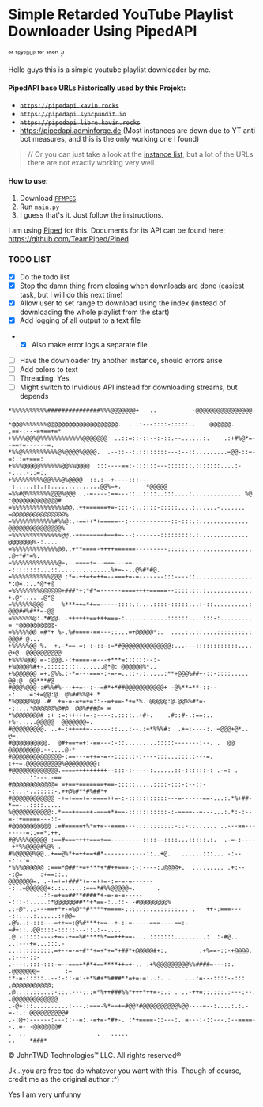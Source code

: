 # Simple Retarded YouTube Playlist Downloader Using PipedAPI
ᵒʳ ˢᴿʸᴾᴰᵁᴾ ᶠᵒʳ ˢʰᵒʳᵗ :⁾


Hello guys this is a simple youtube playlist downloader by me.

#### PipedAPI base URLs historically used by this Projekt:

- ~~`https://pipedapi.kavin.rocks`~~
- ~~`https://pipedapi.syncpundit.io`~~ 
- ~~`https://pipedapi-libre.kavin.rocks`~~
- https://pipedapi.adminforge.de (Most instances are down due to YT anti bot measures, and this is the only working one I found)

> // Or you can just take a look at the [instance list](https://github.com/TeamPiped/Piped/wiki/Instances), but a lot of the URLs there are not exactly working very well

#### How to use:
1. Download [`FFMPEG`](https://ffmpeg.org/download.html)
2. Run `main.py`
3. I guess that's it. Just follow the instructions.


I am using [Piped](https://github.com/TeamPiped/Piped) for this. Documents for its API can be found here: https://github.com/TeamPiped/Piped

### TODO LIST
- [X] Do the todo list
- [X] Stop the damn thing from closing when downloads are done (easiest task, but I will do this next time)
- [X] Allow user to set range to download using the index (instead of downloading the whole playlist from the start)
- [X] Add logging of all output to a text file
- - [X] Also make error logs a separate file 
- [ ] Have the downloader try another instance, should errors arise
- [ ] Add colors to text
- [ ] Threading. Yes.
- [ ] Might switch to Invidious API instead for downloading streams, but depends

```
*%%%%%%%%%%###############%%%@@@@@@@+   ..          -@@@@@@@@@@@@@@@@.   ..          
*@@@%%%%%%%@@@@@@@@@@@@@@@@@@@@.  . .:---::::-:::::..    @@@@@@.     .==-:---=+==+=* 
+%%%%@@%@%%%%%%%%%%%%@@@@@@@  ..::=::-::--:-::.--......:.    .:+#%@*=--==+=------=.  
*%%@%%%%%%%%%%@%@@@@%@@@@.  .--::--:.::::::::---:--::.........=@@-::=-=:.:=+===:     
+%%%@@@@@%%%%%%@@%%@@@@  :::----==:-::::::---:::::::.:::::::....:--:..:-::=:.        
+%%%%%%%%%@@%%%@%@@@@  ::.:--+----:::----:.....::.::..............@@%=+.       *@@@@@
=%%#@%%%%%%%@@@%@@@ ..-=----:==---::..::::..:::....:.............. %@ :@@@@@@@@@@@@@#
=%%%%%%%%%%%%%%%@@..++======+=-:::-:..::::-:::::....:......-....... =@@@@@@@@@@@@@@@%
=%%%%%%%%%%%%#%%@:.+==++*+=====--:------------::-:::.:.............. @@@@@@@@@@@@@@@%
=%%%%%%%%%%%%%%@@.-++======+==+=---:-------:::::::::.:.............. @@@@@@@%-:....  
=%%%%%%%%%%%%%@@..+**====-++++======---------::.::.:.................      .@+*#*=%. 
=%%%%%%%%%%%%%@=.--====+=--===---==-------::::::::...::...............%+=--..@%#*#@. 
=%%%%%%%%%%%@@@ :*=-++=+=++=--===+=-=-------:::----::................ *:@=.:..*@*+@  
=%%%%%%%%@@@@@@+###*+:*#*=------====++++=====--::::.::.:............. +.@*.... .@*@  
=%%%%%%@@@     %***++=*+==-----::::.:....::::-:::::...:-::..........: @@@##%#**=-@@  
=%%%%%%@:.*#@@. .++++++==+++===-:............::::::....:::-:......... = *@@@@@@@@@@- 
=%%%%%@@ =#*+ %-.%#====-==---::...=+@@@@@*:.  ....:..::....::::::::.: @@@# @...      
+%%%%%@@ %.  +.-*==-=:-:-::-:=*#@@@@@@@@@@@@@@:...---::::::::::::.... @+@  @@@@@@@@@@
+%%%%@@@ =-:@@@.-:+====-=---+***=::::::--:-+%@@@@%#+-.:::::::::.......@*@: @@@@@@%*..
+%@@@@@@ =+.@%%.:-*=---===-:-=-=..::-.:.....:**+@@@%##+-::-::::..... @@:@  @@***#@- -
#@@@%@@@-:#%%#%---++=--:--=#*+*##@@@@@@@@@@@+ -@%**+**-::---:....=:+=@@:@. @%##%%@+ *
*%@@@@%@@ .#  +=-=-=+=+=::--=+==-*+=*%. @@@@@:@.@@%%#*=--::...*@@@@@@%@#@  @@%###@= =
*%@@@@@@@# :+ :=:+++++=-:----:.::::..+#+.    .#::#-.:==:..  +%+.....@@@@@  @@@@@@@=. 
#@@@@@@@@@. ..+-:++=++=------::...:--.:+*%%%#:  .+=:----:. =@@@+@*..             @=. 
#@@@@@@@@@@.  @#+==+=+:-==---:-::.........:::::-------:--. .  @@ @@@@@@@@@:--:...@-* 
#@@@@@@@@@@@@@@-:==---=++=-=--::::::-:----:::...:::::---=. :++=.@@@@@@@@@@%@@@@@@@@@:
#@@@@@@@@@@@@@.====+++++++++--:::-:-----:......::-::::::-: .-=: .    ......::---.-== 
#@@@@@@@@@@@@= =+==+=======+==-:::::.....::::-:::-:--::--:...-..:::::-.++@%#**#%##*+ 
#@@@@@@@@@@@@ -+=+===+=-====++=-:-:::::::::::---=------==-...:.*%+##-*==-..::::..... 
%@@@@@@@@@@@:.*===++==++-===+*+==-:::::::::::-:-====--=---...:.*:-:--=-:+=====---::- 
#@@@@@@@@@@@ :=#=====+%*=+=--====---:::::::::::-::-::...... ..---==--------=::==*:++.
#@%%%%@@@@@ :==#===++++===+==---------::::--::::...:::::.:.  .-=-:-----+*%%@@@@#%@%-.
#%@@@@@%@@..+==@%*+=++==+#*------------::..+@.   ......:::... -:---::-:=..         . 
*%%%@@@@@@ :===*@##*+=+***+*#++===-:-:----:.@@@@+.  ......... .+:---:@=     :+==::.. 
@@@@@@@=. .-+=+=+###*+=-=++=-:=-=-=-------:..=@@@@@@+:.:......:===*#%%@@@@@=.      . 
.       ..::-=+==##**####*+-=-=-=------:::-:.....:*@@@@@@##**+*==-:..::- -#@@@@@@@@% 
.:-@*..:---==+*+-=%@**#****+====-:::..::...:::::... .   ++-:===----::....:......:+@@=
.@%..:-:::---=++==:@%#***+==--+-:-=-----===----==:-=#+::..@@::::-:::::---::.:--....  
.@.-:::::----+=--+==%#****%*==+++==-....:::::::.........:  :-#@..   ..:---+=...:::.- 
...:::::::::.=+--=-=+#**+=+*+=*+##*+@@@@@#+:.         .+%==-::-+@@@@.      .:--+-::- 
.---:.:::-:::-=--===+*#*+==****++=+-.. .+%@@@@@@@@@%%####=---::.  .@@@@@@@=       := 
:*-=-:::::..--:-::-=:-+*%#+*%###**=+=-=:..:. .    ...:=---::::--:::  .@@@@@@@@@@@:   
.@:.::.::...:-::.:---:::=*%++###%%*+++*++=-:.: . ..-++=::.:::.:---:--. .@@@@@@@@@@@@@
.-@+:::..........:---.:===-%*==+=#@@*#@@@@@@@@@@%@@----=--:....:.:.-=-:.: @@@@@@@@@@#
.-:@+:------:---::--=:.-=+=-*#+-. :*+====-::---:. =---:-::---.:--====--..=- -@@@@@@@#
.  ..                    .   .....                                        ..    *###*

```
© JohnTWD Technologies™ LLC. All rights reserved®

Jk...you are free too do whatever you want with this. Though of course, credit me as the original author :^)

Yes I am very unfunny
